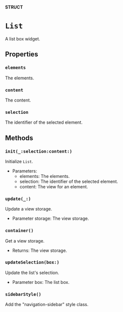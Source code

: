 **STRUCT**

# `List`

A list box widget.

## Properties
### `elements`

The elements.

### `content`

The content.

### `selection`

The identifier of the selected element.

## Methods
### `init(_:selection:content:)`

Initialize `List`.
- Parameters:
  - elements: The elements.
  - selection: The identifier of the selected element.
  - content: The view for an element.

### `update(_:)`

Update a view storage.
- Parameter storage: The view storage.

### `container()`

Get a view storage.
- Returns: The view storage.

### `updateSelection(box:)`

Update the list's selection.
- Parameter box: The list box.

### `sidebarStyle()`

Add the "navigation-sidebar" style class.
